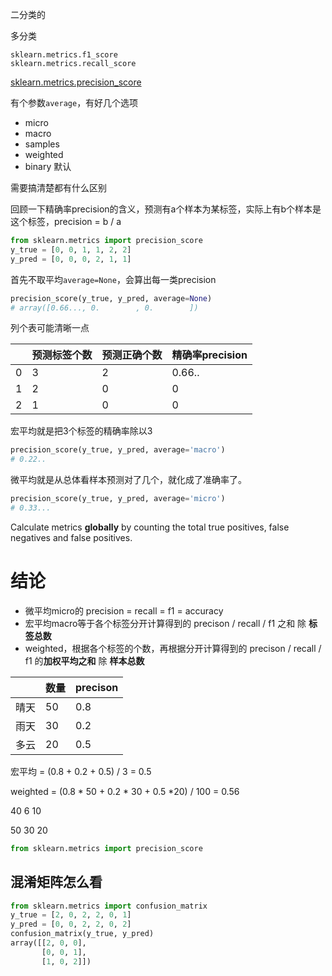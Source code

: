 二分类的

多分类

```
sklearn.metrics.f1_score
sklearn.metrics.recall_score
```

[sklearn.metrics.precision_score](https://scikit-learn.org/stable/modules/generated/sklearn.metrics.precision_score.html#sklearn.metrics.precision_score)

有个参数`average`，有好几个选项

- micro
- macro
- samples
- weighted
- binary 默认

需要搞清楚都有什么区别

回顾一下精确率precision的含义，预测有a个样本为某标签，实际上有b个样本是这个标签，precision = b / a

```python
from sklearn.metrics import precision_score
y_true = [0, 0, 1, 1, 2, 2]
y_pred = [0, 0, 0, 2, 1, 1]
```

首先不取平均`average=None`，会算出每一类precision

```python
precision_score(y_true, y_pred, average=None)
# array([0.66..., 0.        , 0.        ])
```

列个表可能清晰一点

|      | 预测标签个数 | 预测正确个数 | 精确率precision |
| ---- | ------------ | ------------ | --------------- |
| 0    | 3            | 2            | 0.66..          |
| 1    | 2            | 0            | 0               |
| 2    | 1            | 0            | 0               |



宏平均就是把3个标签的精确率除以3

```python
precision_score(y_true, y_pred, average='macro')
# 0.22..
```

微平均就是从总体看样本预测对了几个，就化成了准确率了。

```python
precision_score(y_true, y_pred, average='micro')
# 0.33...
```

Calculate metrics **globally** by counting the total true positives, false negatives and false positives.

# 结论

- 微平均micro的 precision = recall = f1 = accuracy
- 宏平均macro等于各个标签分开计算得到的 precison / recall / f1 之和 除 **标签总数**
- weighted，根据各个标签的个数，再根据分开计算得到的 precison / recall / f1 的**加权平均之和** 除 **样本总数**

|      | 数量 | precison |
| ---- | ---- | -------- |
| 晴天 | 50   | 0.8      |
| 雨天 | 30   | 0.2      |
| 多云 | 20   | 0.5      |

宏平均 = (0.8 + 0.2 + 0.5) / 3 = 0.5

weighted = (0.8 * 50 + 0.2 * 30 + 0.5 *20) / 100 = 0.56

40 6 10

50 30 20 

```python
from sklearn.metrics import precision_score
```

## 混淆矩阵怎么看

```python
from sklearn.metrics import confusion_matrix
y_true = [2, 0, 2, 2, 0, 1]
y_pred = [0, 0, 2, 2, 0, 2]
confusion_matrix(y_true, y_pred)
array([[2, 0, 0],
       [0, 0, 1],
       [1, 0, 2]])
```

